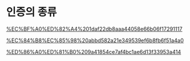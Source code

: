 # 인증의 종류

[%EC%BF%A0%ED%82%A4%201daf22db8aaa44058e66b06f17291117](%EC%BF%A0%ED%82%A4%201daf22db8aaa44058e66b06f17291117)

[%EC%84%B8%EC%85%98%20abbd582a21e349539ef6b8fb6f51a4a0](%EC%84%B8%EC%85%98%20abbd582a21e349539ef6b8fb6f51a4a0)

[%ED%86%A0%ED%81%B0%209a41854ce7af4bc1ae6d13f33953a414](%ED%86%A0%ED%81%B0%209a41854ce7af4bc1ae6d13f33953a414)